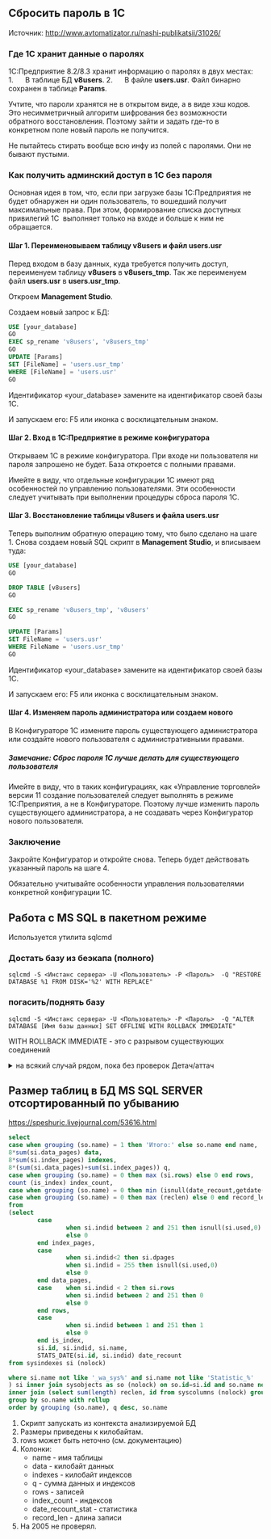 
## Сбросить пароль в 1С

Источник: http://www.avtomatizator.ru/nashi-publikatsii/31026/

### Где 1С хранит данные о паролях

1С:Предприятие 8.2/8.3 хранит информацию о паролях в двух местах:
1.      В таблице БД **v8users**.
2.      В файле **users.usr**. Файл бинарно сохранен в таблице **Params**.

Учтите, что пароли хранятся не в открытом виде, а в виде хэш кодов. Это несимметричный алгоритм шифрования без возможности обратного восстановления. Поэтому зайти и задать где-то в конкретном поле новый пароль не получится.

Не пытайтесь стирать вообще всю инфу из полей с паролями. Они не бывают пустыми.

### Как получить админский доступ в 1С без пароля

Основная идея в том, что, если при загрузке базы 1С:Предприятия не будет обнаружен ни один пользователь, то вошедший получит максимальные права. При этом, формирование списка доступных привилегий 1С  выполняет только на входе и больше к ним не обращается.

#### Шаг 1. Переименовываем таблицу v8users и файл users.usr

Перед входом в базу данных, куда требуется получить доступ, переименуем таблицу **v8users** в **v8users_tmp**. Так же переименуем файл **users.usr** в **users.usr_tmp**.

Откроем **Management Studio**.

Создаем новый запрос к БД:
``` sql
USE [your_database]
GO
EXEC sp_rename 'v8users', 'v8users_tmp'
GO
UPDATE [Params]
SET [FileName] = 'users.usr_tmp'
WHERE [FileName] = 'users.usr'
GO
```

Идентификатор «your_database» замените на идентификатор своей базы 1С.

И запускаем его: F5 или иконка с восклицательным знаком.

#### Шаг 2. Вход в 1С:Предприятие в режиме конфигуратора

Открываем 1С в режиме конфигуратора. При входе ни пользователя ни пароля запрошено не будет. База откроется с полными правами.

Имейте в виду, что отдельные конфигурации 1С имеют ряд особенностей по управлению пользователями. Эти особенности следует учитывать при выполнении процедуры сброса пароля 1С.

#### Шаг 3. Восстановление таблицы v8users и файла users.usr

Теперь выполним обратную операцию тому, что было сделано на шаге 1.
Снова создаем новый SQL скрипт в **Management Studio**, и вписываем туда:
``` sql
USE [your_database]
GO

DROP TABLE [v8users]
GO

EXEC sp_rename 'v8users_tmp', 'v8users'
GO

UPDATE [Params]
SET FileName = 'users.usr'
WHERE FileName = 'users.usr_tmp'
GO
```


Идентификатор «your_database» замените на идентификатор своей базы 1С.

И запускаем его: F5 или иконка с восклицательным знаком.

#### Шаг 4. Изменяем пароль администратора или создаем нового

В Конфигураторе 1С измените пароль существующего администратора или создайте нового пользователя с административными правами.

##### Замечание: Сброс пароля 1С лучше делать для существующего пользователя

Имейте в виду, что в таких конфигурациях, как «Управление торговлей» версии 11 создание пользователей следует выполнять в режиме 1С:Преприятия, а не в Конфигураторе. Поэтому лучше изменить пароль существующего администратора, а не создавать через Конфигуратор нового пользователя.

### Заключение

Закройте Конфигуратор и откройте снова. Теперь будет действовать указанный пароль на шаге 4.

Обязательно учитывайте особенности управления пользователями конкретной конфигурации 1С.

## Работа с MS SQL в пакетном режиме
Используется утилита sqlcmd
### Достать базу из беэкапа (полного)
``` 
sqlcmd -S <Инстанс сервера> -U <Пользователь> -P <Пароль>  -Q "RESTORE DATABASE %1 FROM DISK='%2' WITH REPLACE"
```
### погасить/поднять базу

``` 
sqlcmd -S <Инстанс сервера> -U <Пользователь> -P <Пароль>  -Q "ALTER DATABASE [Имя базы данных] SET OFFLINE WITH ROLLBACK IMMEDIATE"
```
WITH ROLLBACK IMMEDIATE - это с разрывом существующих соединений

<details>
    <summary>на всякий случай рядом, пока без проверок Детач/аттач</summary>

```
Goto cmd (Run->cmd)

To connect to local SQL server default instance
>sqlcmd -S .\
Or to connect to named instance (SQLEXPRESS being your named instance)
>sqlcmd -S .\SQLEXPRESS
Or connect to SQL server on another machine
>sqlcmd -S REMOTEMACHINE\INSTANCENAME
After connecting switch to master database
>use master;
>go

Then you should see – Changed database context to ‘master’.

Now attach/detach your database
>sp_detach_db ‘database name’;

>go

>sp_attach_db ‘database name’,’path to mdf’,’path to ldf’;

>go

Edit: To verify the file location, sp_helpfile stored procedure can be used.

use ‘database name’;
go
sp_helpfile
go
```
</details>

##  Размер таблиц в БД MS SQL SERVER отсортированный по убыванию
https://speshuric.livejournal.com/53616.html
``` SQL
select
case when grouping (so.name) = 1 then 'Итого:' else so.name end name,
8*sum(si.data_pages) data, 
8*sum(si.index_pages) indexes, 
8*(sum(si.data_pages)+sum(si.index_pages)) q, 
case when grouping (so.name) = 0 then max (si.rows) else 0 end rows, 
count (is_index) index_count, 
case when grouping (so.name) = 0 then min (isnull(date_recount,getdate())) else null end date_recount_stat,
case when grouping (so.name) = 0 then max (reclen) else 0 end record_len
from
(select 
        case 
                when si.indid between 2 and 251 then isnull(si.used,0)
                else 0
        end index_pages,
        case 
                when si.indid<2 then si.dpages 
                when si.indid = 255 then isnull(si.used,0)
                else 0
        end data_pages,
        case    when si.indid < 2 then si.rows 
                when si.indid between 2 and 251 then 0
                else 0
        end rows,
        case    
                when si.indid between 1 and 251 then 1
                else 0
        end is_index,
        si.id, si.indid, si.name, 
        STATS_DATE(si.id, si.indid) date_recount
from sysindexes si (nolock) 

where si.name not like '_wa_sys%' and si.name not like 'Statistic_%'
) si inner join sysobjects as so (nolock) on so.id=si.id and so.name not like 'sys%'
inner join (select sum(length) reclen, id from syscolumns (nolock) group by id) sc on sc.id = so.id
group by so.name with rollup
order by grouping (so.name), q desc, so.name
```

1. Скрипт запускать из контекста анализируемой БД
2. Размеры приведены к килобайтам.
3. rows может быть неточно (см. документацию)
4. Колонки:
    * name - имя таблицы
    * data - килобайт данных
    * indexes - килобайт индексов
    * q - сумма данных и индексов
    * rows - записей
    * index_count - индексов
    * date_recount_stat - статистика
    * record_len - длина записи
5. На 2005 не проверял. 
